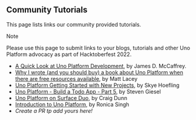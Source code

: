 ## Community Tutorials

This page lists links our community provided tutorials.

> [!NOTE]
> Please use this page to submit links to your blogs, tutorials and other Uno Platform advocacy as part of Hacktoberfest 2022.

- [A Quick Look at Uno Platform Development](https://jamesmccaffrey.wordpress.com/2021/05/31/a-quick-look-at-uno-platform-development/), by James D. McCaffrey.
- [Why I wrote (and you should buy) a book about Uno Platform when there are free resources available](https://www.mrlacey.com/2022/02/why-i-wrote-and-you-should-buy-book.html), by Matt Lacey
- [Uno Platform Getting Started with New Projects](https://www.andrewhoefling.com/Blog/Post/uno-platform-getting-started-with-new-projects), by Skye Hoefling
- [Uno Platform - Build a Todo App - Part 5](https://steven-giesel.com/blogPost/2c025ac6-d67f-45ec-a616-009e0285c999), by Steven Giesel
- [Uno Platform on Surface Duo](https://devblogs.microsoft.com/surface-duo/tag/uno-platform/), by Craig Dunn
- [Introduction to Uno Platform](https://ronicasingh.hashnode.dev/introduction-to-uno-platform), by Ronica Singh
- _Create a PR tp add yours here!_